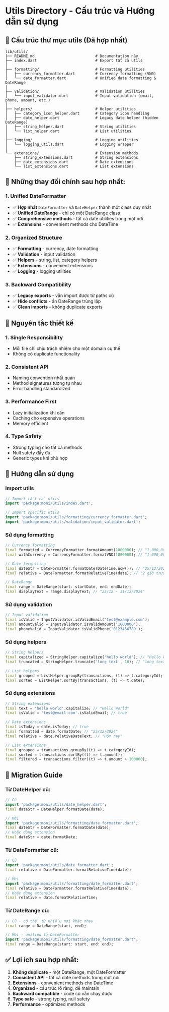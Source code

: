# Utils Directory - Cấu trúc và Hướng dẫn sử dụng

## 📁 Cấu trúc thư mục utils (Đã hợp nhất)

```
lib/utils/
├── README.md                           # Documentation này
├── index.dart                          # Export tất cả utils
│
├── formatting/                         # Formatting utilities
│   ├── currency_formatter.dart         # Currency formatting (VNĐ)
│   └── date_formatter.dart             # Unified date formatting & DateRange
│
├── validation/                         # Validation utilities
│   └── input_validator.dart            # Input validation (email, phone, amount, etc.)
│
├── helpers/                            # Helper utilities
│   ├── category_icon_helper.dart       # Category icon handling
│   ├── date_helper.dart                # Legacy date helper (hidden DateRange)
│   ├── string_helper.dart              # String utilities
│   └── list_helper.dart                # List utilities
│
├── logging/                            # Logging utilities
│   └── logging_utils.dart              # Logging wrapper
│
└── extensions/                         # Extension methods
    ├── string_extensions.dart          # String extensions
    ├── date_extensions.dart            # Date extensions
    └── list_extensions.dart            # List extensions
```

## 🔄 **Những thay đổi chính sau hợp nhất:**

### **1. Unified DateFormatter**
- ✅ **Hợp nhất** `DateFormatter` và `DateHelper` thành một class duy nhất
- ✅ **Unified DateRange** - chỉ có một DateRange class
- ✅ **Comprehensive methods** - tất cả date utilities trong một nơi
- ✅ **Extensions** - convenient methods cho DateTime

### **2. Organized Structure**
- ✅ **Formatting** - currency, date formatting
- ✅ **Validation** - input validation
- ✅ **Helpers** - string, list, category helpers
- ✅ **Extensions** - convenient extensions
- ✅ **Logging** - logging utilities

### **3. Backward Compatibility**
- ✅ **Legacy exports** - vẫn import được từ paths cũ
- ✅ **Hide conflicts** - ẩn DateRange trùng lặp
- ✅ **Clean imports** - không duplicate exports

## 🎯 Nguyên tắc thiết kế

### 1. **Single Responsibility**
- Mỗi file chỉ chịu trách nhiệm cho một domain cụ thể
- Không có duplicate functionality

### 2. **Consistent API**
- Naming convention nhất quán
- Method signatures tương tự nhau
- Error handling standardized

### 3. **Performance First**
- Lazy initialization khi cần
- Caching cho expensive operations
- Memory efficient

### 4. **Type Safety**
- Strong typing cho tất cả methods
- Null safety đầy đủ
- Generic types khi phù hợp

## 📖 Hướng dẫn sử dụng

### Import utils
```dart
// Import tất cả utils
import 'package:moni/utils/index.dart';

// Import specific utils
import 'package:moni/utils/formatting/currency_formatter.dart';
import 'package:moni/utils/validation/input_validator.dart';
```

### Sử dụng formatting
```dart
// Currency formatting
final formatted = CurrencyFormatter.formatAmount(1000000); // "1,000,000"
final withCurrency = CurrencyFormatter.formatVND(1000000); // "1,000,000đ"

// Date formatting
final dateStr = DateFormatter.formatDate(DateTime.now()); // "25/12/2024"
final relative = DateFormatter.formatRelativeTime(date); // "2 giờ trước"

// DateRange
final range = DateRange(start: startDate, end: endDate);
final displayText = range.displayText; // "25/12 - 31/12/2024"
```

### Sử dụng validation
```dart
// Input validation
final isValid = InputValidator.isValidEmail('test@example.com');
final amountValid = InputValidator.isValidAmount('1000000');
final phoneValid = InputValidator.isValidPhone('0123456789');
```

### Sử dụng helpers
```dart
// String helpers
final capitalized = StringHelper.capitalize('hello world'); // "Hello World"
final truncated = StringHelper.truncate('long text', 10); // "long text..."

// List helpers
final grouped = ListHelper.groupBy(transactions, (t) => t.categoryId);
final sorted = ListHelper.sortBy(transactions, (t) => t.date);
```

### Sử dụng extensions
```dart
// String extensions
final text = 'hello world'.capitalize; // "Hello World"
final isValid = 'test@email.com'.isValidEmail; // true

// Date extensions
final isToday = date.isToday; // true
final formatted = date.formatDate; // "25/12/2024"
final relative = date.relativeDateText; // "Hôm nay"

// List extensions
final grouped = transactions.groupBy((t) => t.categoryId);
final sorted = transactions.sortBy((t) => t.amount);
final filtered = transactions.filter((t) => t.amount > 100000);
```

## 🚀 Migration Guide

### Từ DateHelper cũ:
```dart
// Cũ
import 'package:moni/utils/date_helper.dart';
final dateStr = DateHelper.formatDate(date);

// Mới
import 'package:moni/utils/formatting/date_formatter.dart';
final dateStr = DateFormatter.formatDate(date);
// Hoặc dùng extension
final dateStr = date.formatDate;
```

### Từ DateFormatter cũ:
```dart
// Cũ
import 'package:moni/utils/date_formatter.dart';
final relative = DateFormatter.formatRelativeTime(date);

// Mới
import 'package:moni/utils/formatting/date_formatter.dart';
final relative = DateFormatter.formatRelativeTime(date);
// Hoặc dùng extension
final relative = date.formatRelativeTime;
```

### Từ DateRange cũ:
```dart
// Cũ - có thể từ nhiều nơi khác nhau
final range = DateRange(start, end);

// Mới - unified từ DateFormatter
import 'package:moni/utils/formatting/date_formatter.dart';
final range = DateRange(start: start, end: end);
```

## ✅ **Lợi ích sau hợp nhất:**

1. **Không duplicate** - một DateRange, một DateFormatter
2. **Consistent API** - tất cả date methods trong một nơi
3. **Extensions** - convenient methods cho DateTime
4. **Organized** - cấu trúc rõ ràng, dễ maintain
5. **Backward compatible** - code cũ vẫn chạy được
6. **Type safe** - strong typing, null safety
7. **Performance** - optimized methods 